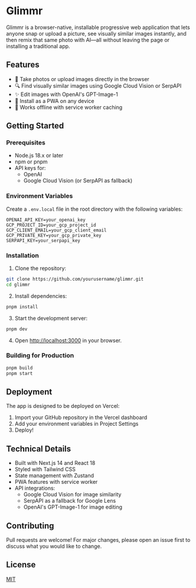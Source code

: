# Glimmr

Glimmr is a browser-native, installable progressive web application that lets anyone snap or upload a picture, see visually similar images instantly, and then remix that same photo with AI—all without leaving the page or installing a traditional app.

## Features

- 📸 Take photos or upload images directly in the browser
- 🔍 Find visually similar images using Google Cloud Vision or SerpAPI
- ✨ Edit images with OpenAI's GPT-Image-1
- 📱 Install as a PWA on any device
- 🔄 Works offline with service worker caching

## Getting Started

### Prerequisites

- Node.js 18.x or later
- npm or pnpm
- API keys for:
  - OpenAI
  - Google Cloud Vision (or SerpAPI as fallback)

### Environment Variables

Create a `.env.local` file in the root directory with the following variables:

```env
OPENAI_API_KEY=your_openai_key
GCP_PROJECT_ID=your_gcp_project_id
GCP_CLIENT_EMAIL=your_gcp_client_email
GCP_PRIVATE_KEY=your_gcp_private_key
SERPAPI_KEY=your_serpapi_key
```

### Installation

1. Clone the repository:
```bash
git clone https://github.com/yourusername/glimmr.git
cd glimmr
```

2. Install dependencies:
```bash
pnpm install
```

3. Start the development server:
```bash
pnpm dev
```

4. Open [http://localhost:3000](http://localhost:3000) in your browser.

### Building for Production

```bash
pnpm build
pnpm start
```

## Deployment

The app is designed to be deployed on Vercel:

1. Import your GitHub repository in the Vercel dashboard
2. Add your environment variables in Project Settings
3. Deploy!

## Technical Details

- Built with Next.js 14 and React 18
- Styled with Tailwind CSS
- State management with Zustand
- PWA features with service worker
- API integrations:
  - Google Cloud Vision for image similarity
  - SerpAPI as a fallback for Google Lens
  - OpenAI's GPT-Image-1 for image editing

## Contributing

Pull requests are welcome! For major changes, please open an issue first to discuss what you would like to change.

## License

[MIT](https://choosealicense.com/licenses/mit/)
